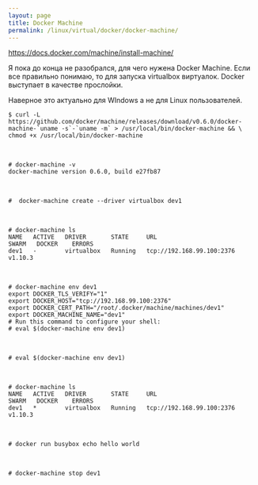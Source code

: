 ```yaml
---
layout: page
title: Docker Machine
permalink: /linux/virtual/docker/docker-machine/
---
```


https://docs.docker.com/machine/install-machine/


Я пока до конца не разобрался, для чего нужена Docker Machine.
Если все правильно понимаю, то для запуска virtualbox виртуалок. Docker выступает в качестве прослойки.

Наверное это актуально для WIndows а не для Linux пользователей.


    $ curl -L https://github.com/docker/machine/releases/download/v0.6.0/docker-machine-`uname -s`-`uname -m` > /usr/local/bin/docker-machine && \
    chmod +x /usr/local/bin/docker-machine


<br/>

    # docker-machine -v
    docker-machine version 0.6.0, build e27fb87


<br/>

    #  docker-machine create --driver virtualbox dev1

<br/>

    # docker-machine ls
    NAME   ACTIVE   DRIVER       STATE     URL                         SWARM   DOCKER    ERRORS
    dev1   -        virtualbox   Running   tcp://192.168.99.100:2376           v1.10.3   

<br/>

    # docker-machine env dev1
    export DOCKER_TLS_VERIFY="1"
    export DOCKER_HOST="tcp://192.168.99.100:2376"
    export DOCKER_CERT_PATH="/root/.docker/machine/machines/dev1"
    export DOCKER_MACHINE_NAME="dev1"
    # Run this command to configure your shell:
    # eval $(docker-machine env dev1)


<br/>

    # eval $(docker-machine env dev1)

<br/>

    # docker-machine ls
    NAME   ACTIVE   DRIVER       STATE     URL                         SWARM   DOCKER    ERRORS
    dev1   *        virtualbox   Running   tcp://192.168.99.100:2376           v1.10.3   

<br/>

    # docker run busybox echo hello world

<br/>

    # docker-machine stop dev1
